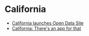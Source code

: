 # California

* [California launches Open Data Site](http://groups.google.co.nz/group/nzopengovtbarcamp/browse_thread/thread/3f18e32c2240a1e7)
* [California: There's an app for that](http://radar.oreilly.com/2010/05/apps-for-california-unlocking.html)
